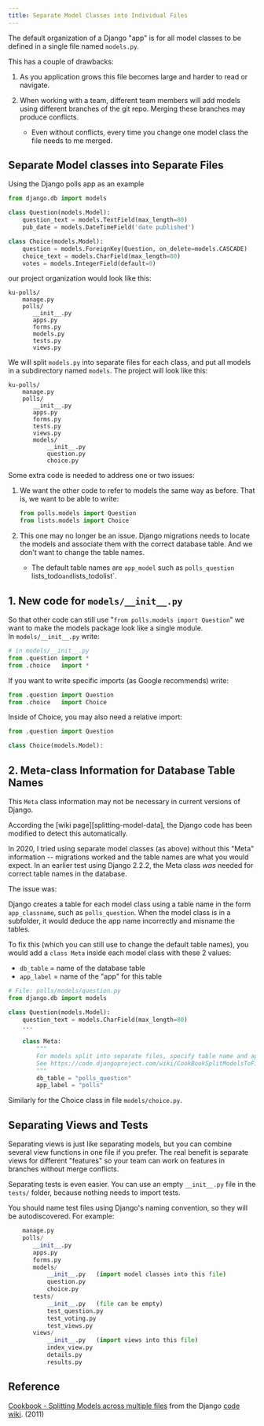 ```yaml
---
title: Separate Model Classes into Individual Files
---
```


The default organization of a Django "app" is for all model classes
to be defined in a single file named `models.py`.

This has a couple of drawbacks:

1. As you application grows this file becomes large and harder to read or navigate.

2. When working with a team, different team members will add models using different branches of the git repo.  Merging these branches may produce conflicts.  
   - Even without conflicts, every time you change one model class the file needs to me merged.

## Separate Model classes into Separate Files

Using the Django polls app as an example

```python
from django.db import models

class Question(models.Model):
    question_text = models.TextField(max_length=80)
    pub_date = models.DateTimeField('date published')

class Choice(models.Model):
    question = models.ForeignKey(Question, on_delete=models.CASCADE)
    choice_text = models.CharField(max_length=80)
    votes = models.IntegerField(default=0)
```

our project organization would look like this:
```
ku-polls/
    manage.py
    polls/
       __init__.py
       apps.py
       forms.py
       models.py
       tests.py
       views.py
```

We will split `models.py` into separate files for each class, and put all models in a subdirectory named `models`.  The project will look like this:

```
ku-polls/
    manage.py
    polls/
       __init__.py
       apps.py
       forms.py
       tests.py
       views.py
       models/
           __init__.py
           question.py
           choice.py
```

Some extra code is needed to address one or two issues:

1. We want the other code to refer to models the same way as before.  That is, we want to be able to write:
   ```python
   from polls.models import Question
   from lists.models import Choice
   ```

2. This one may no longer be an issue. Django migrations needs to locate the models and associate them with the correct database table.  And we don't want to change the table names.
    - The default table names are `app_model` such as `polls_question` lists_todo` and `lists_todolist`.

## 1. New code for `models/__init__.py`

So that other code can still use "`from polls.models import Question`" we want to make the models package look like a single module.  
In  `models/__init__.py` write:

```python
# in models/__init__.py
from .question import *
from .choice   import *
```
If you want to write specific imports (as Google recommends) write:

```python
from .question import Question
from .choice   import Choice
```

Inside of Choice, you may also need a relative import:

```python
from .question import Question

class Choice(models.Model):
```

## 2. Meta-class Information for Database Table Names

This `Meta` class information may not be necessary in current versions of Django.

According the [wiki page][splitting-model-data], the Django code has been modified to detect this automatically.

In 2020, I tried using separate model classes (as above) without this "Meta" information -- migrations worked and the table names are what you would expect. 
In an earlier test using Django 2.2.2, the Meta class *was* needed for correct table names in the database.

The issue was:

Django creates a table for each model class using a table name in the form `app_classname`, such as `polls_question`.  When the model class is in a subfolder, it would deduce the app name incorrectly and misname the tables.

To fix this (which you can still use to change the default table names),
you would add a `class Meta` inside each model class with these 2 values: 

* `db_table` = name of the database table
* `app_label` = name of the "app" for this table

```python
# File: polls/models/question.py
from django.db import models

class Question(models.Model):
    question_text = models.CharField(max_length=80)
    ...
    
    class Meta:
        """
        For models split into separate files, specify table name and app name.
        See https://code.djangoproject.com/wiki/CookBookSplitModelsToFiles
        """
        db_table = "polls_question"
        app_label = "polls"
```

Similarly for the Choice class in file `models/choice.py`.

## Separating Views and Tests

Separating views is just like separating models, but you can combine several view functions in one file if you prefer.  The real benefit is separate views for different "features" so your team can work on features in branches without merge conflicts.

Separating tests is even easier.  You can use an empty `__init__.py` file in the `tests/` folder, because nothing needs to import tests.

You should name test files using Django's naming convention, so they will be autodiscovered.  For example:
```python
    manage.py
    polls/
       __init__.py
       apps.py
       forms.py
       models/
           __init__.py   (import model classes into this file)
           question.py
           choice.py
       tests/
           __init__.py   (file can be empty)
           test_question.py
           test_voting.py
           test_views.py
       views/
           __init__.py   (import views into this file)
           index_view.py
           details.py
           results.py
```


## Reference

[Cookbook - Splitting Models across multiple files][splitting-data-models] from the Django [code wiki][django-code-wiki]. (2011)

[splitting-data-models]: https://code.djangoproject.com/wiki/CookBookSplitModelsToFiles

[django-code-wiki]: https://code.djangoproject.com/wiki/
